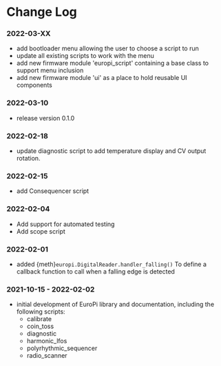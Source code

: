# Change Log

### 2022-03-XX

- add bootloader menu allowing the user to choose a script to run
- update all existing scripts to work with the menu
- add new firmware module 'europi_script' containing a base class to support menu inclusion
- add new firmware module 'ui' as a place to hold reusable UI components

### 2022-03-10

- release version 0.1.0

### 2022-02-18

- update diagnostic script to add temperature display and CV output rotation.

### 2022-02-15

- add Consequencer script

### 2022-02-04

- Add support for automated testing
- Add scope script

### 2022-02-01

- added {meth}`europi.DigitalReader.handler_falling()` To define a callback function to call when a falling edge is detected

### 2021-10-15 - 2022-02-02

- initial development of EuroPi library and documentation, including the following scripts:
  - calibrate
  - coin_toss
  - diagnostic
  - harmonic_lfos
  - polyrhythmic_sequencer
  - radio_scanner
